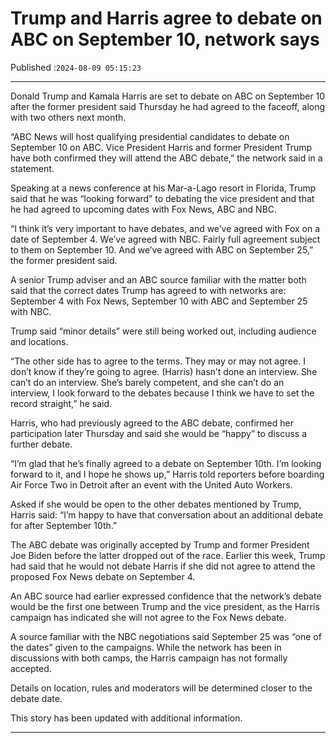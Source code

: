 # Trump and Harris agree to debate on ABC on September 10, network says

Published :`2024-08-09 05:15:23`

---

Donald Trump and Kamala Harris are set to debate on ABC on September 10 after the former president said Thursday he had agreed to the faceoff, along with two others next month.

“ABC News will host qualifying presidential candidates to debate on September 10 on ABC. Vice President Harris and former President Trump have both confirmed they will attend the ABC debate,” the network said in a statement.

Speaking at a news conference at his Mar-a-Lago resort in Florida, Trump said that he was “looking forward” to debating the vice president and that he had agreed to upcoming dates with Fox News, ABC and NBC.

“I think it’s very important to have debates, and we’ve agreed with Fox on a date of September 4. We’ve agreed with NBC. Fairly full agreement subject to them on September 10. And we’ve agreed with ABC on September 25,” the former president said.

A senior Trump adviser and an ABC source familiar with the matter both said that the correct dates Trump has agreed to with networks are: September 4 with Fox News, September 10 with ABC and September 25 with NBC.

Trump said “minor details” were still being worked out, including audience and locations.

“The other side has to agree to the terms. They may or may not agree. I don’t know if they’re going to agree. (Harris) hasn’t done an interview. She can’t do an interview. She’s barely competent, and she can’t do an interview, I look forward to the debates because I think we have to set the record straight,” he said.

Harris, who had previously agreed to the ABC debate, confirmed her participation later Thursday and said she would be “happy” to discuss a further debate.

“I’m glad that he’s finally agreed to a debate on September 10th. I’m looking forward to it, and I hope he shows up,” Harris told reporters before boarding Air Force Two in Detroit after an event with the United Auto Workers.

Asked if she would be open to the other debates mentioned by Trump, Harris said: “I’m happy to have that conversation about an additional debate for after September 10th.”

The ABC debate was originally accepted by Trump and former President Joe Biden before the latter dropped out of the race. Earlier this week, Trump had said that he would not debate Harris if she did not agree to attend the proposed Fox News debate on September 4.

An ABC source had earlier expressed confidence that the network’s debate would be the first one between Trump and the vice president, as the Harris campaign has indicated she will not agree to the Fox News debate.

A source familiar with the NBC negotiations said September 25 was “one of the dates” given to the campaigns. While the network has been in discussions with both camps, the Harris campaign has not formally accepted.

Details on location, rules and moderators will be determined closer to the debate date.

This story has been updated with additional information.

---

